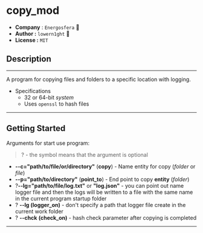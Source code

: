 # copy_mod 

- **Company** : ```Energosfera``` 👾
- **Author :** ```lowern1ght``` 🥸
- **License :** ```MIT```

## Description

---

A program for copying files and folders to a specific location with logging.

- Specifications
  - 32 or 64-bit _system_
  - Uses ``openssl`` to hash files

---
## Getting Started

Arguments for start use program:

> ? - the symbol means that the argument is optional

- **--c="path/to/file/or/directory"** (**copy**) - Name entity for copy (_folder_ or _file_)
- **--p="path/to/directory"** (**point_to**) - End point to copy **entity** (_folder_)
- ?**--lg="path/to/file/log.txt"** or **"log.json"** - you can point out name logger file and then the logs will be written to a file with the same name in the current program startup folder
- ? **--lg (**logger_on**)** - don't specify a path that logger file create in the current work folder
- ? **--chck** **(check_on)** - hash check parameter after copying is completed

---